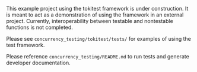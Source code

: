 This example project using the tokitest framework is under construction.
It is meant to act as a demonstration of using the framework in an external project.
Currently, interoperability between testable and nontestable functions is not completed.

Please see `concurrency_testing/tokitest/tests/` for examples of using the test framework.

Please reference `concurrency_testing/README.md` to run tests and generate developer documentation.